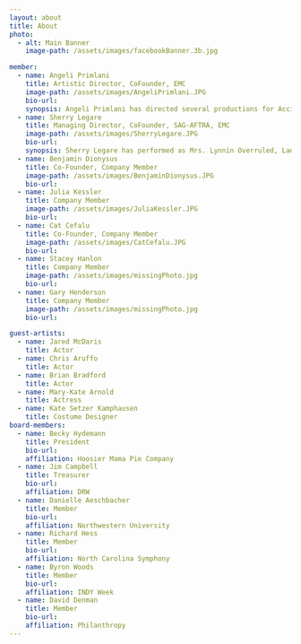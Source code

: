 ```yaml
---
layout: about
title: About
photo:
  - alt: Main Banner
    image-path: /assets/images/facebookBanner.3b.jpg

member:
  - name: Angeli Primlani
    title: Artistic Director, CoFounder, EMC
    image-path: /assets/images/AngeliPrimlani.JPG
    bio-url:
    synopsis: Angeli Primlani has directed several productions for Accidental Shakespeare, such as The Tempest, Overruled and Macbeth. Angeli has worked in regional theaters in the Southeast and in the Czech Republic.  She's also an accomplished writer and a playwright, whose work has been performed in Chicago by Rasaka and Otherworld Theater Company. She received the 3 Arts Ragdale Fellowship in Theater Arts in 2010. Angeli holds a BA in Theatre and English from the University of North Carolina at Chapel Hill anda Masters in Journalism from Northwestern.
  - name: Sherry Legare
    title: Managing Director, CoFounder, SAG-AFTRA, EMC 
    image-path: /assets/images/SherryLegare.JPG
    bio-url:
    synopsis: Sherry Legare has performed as Mrs. Lynnin Overruled, Lady M in Macbeth and Anna in Boston Marriage. Sherry has also performed for Artemisia,Artists’ Ensemble, Halcyon,Two Pence, Muse of Fire,Red Tape, and Spectralia theatres.  Training credits include the Gately-Poole Conservatory, Shakespeare & Company, the Acting Tank, Artistic Home  and Actor’s Movement Studio. Sherry holds a BA in Theatre from the University of Colorado at Boulder.
  - name: Benjamin Dionysus
    title: Co-Founder, Company Member
    image-path: /assets/images/BenjaminDionysus.JPG
    bio-url:
  - name: Julia Kessler
    title: Company Member
    image-path: /assets/images/JuliaKessler.JPG
    bio-url:
  - name: Cat Cefalu
    title: Co-Founder, Company Member
    image-path: /assets/images/CatCefalu.JPG
    bio-url:
  - name: Stacey Hanlon
    title: Company Member
    image-path: /assets/images/missingPhoto.jpg
    bio-url:
  - name: Gary Henderson
    title: Company Member
    image-path: /assets/images/missingPhoto.jpg
    bio-url:

guest-artists: 
  - name: Jared McDaris
    title: Actor
  - name: Chris Aruffo
    title: Actor
  - name: Brian Bradford
    title: Actor
  - name: Mary-Kate Arnold
    title: Actress
  - name: Kate Setzer Kamphausen
    title: Costume Designer
board-members:
  - name: Becky Hydemann
    title: President
    bio-url:
    affiliation: Hoosier Mama Pie Company
  - name: Jim Campbell
    title: Treasurer
    bio-url:
    affiliation: DRW
  - name: Danielle Aeschbacher
    title: Member
    bio-url:
    affiliation: Northwestern University
  - name: Richard Hess
    title: Member
    bio-url:
    affiliation: North Carolina Symphony
  - name: Byron Woods
    title: Member
    bio-url:
    affiliation: INDY Week
  - name: David Denman
    title: Member
    bio-url:
    affiliation: Philanthropy
---
```



